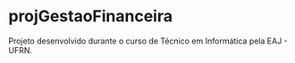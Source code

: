 # projGestaoFinanceira
Projeto desenvolvido durante o curso de Técnico em Informática pela EAJ - UFRN.
